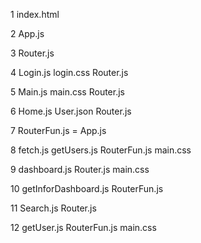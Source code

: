 1 index.html 

2 App.js

3 Router.js

4 Login.js login.css Router.js

5 Main.js main.css Router.js

6 Home.js User.json Router.js

7 RouterFun.js = App.js

8 fetch.js getUsers.js RouterFun.js main.css 

9 dashboard.js Router.js main.css

10 getInforDashboard.js RouterFun.js

11 Search.js Router.js

12 getUser.js RouterFun.js main.css

